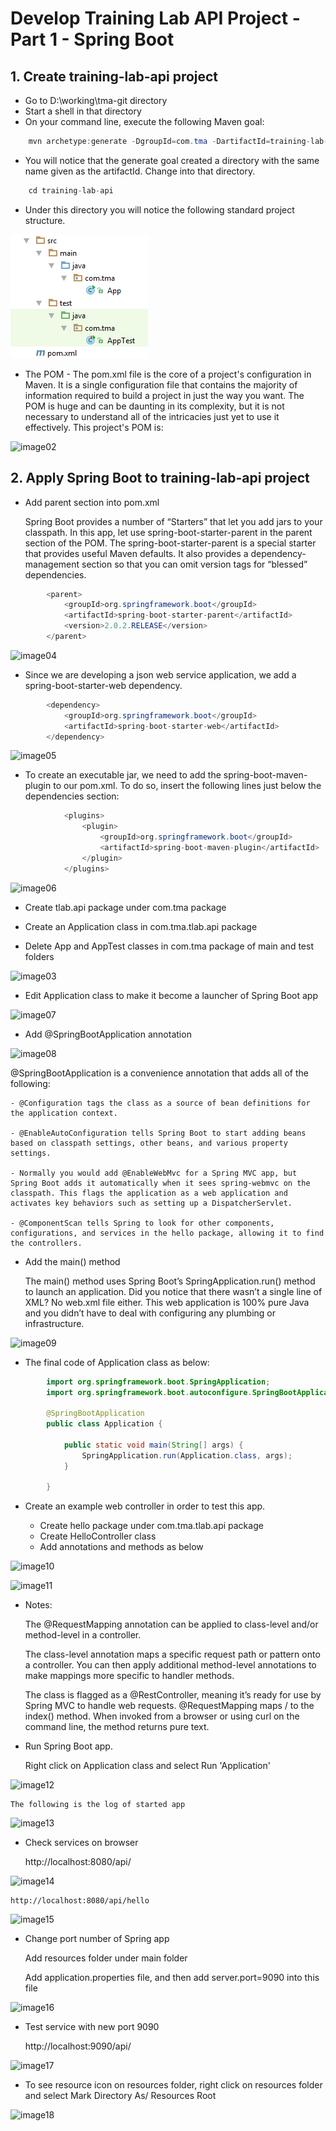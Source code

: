 # Develop Training Lab API Project - Part 1 - Spring Boot

## 1.  Create training-lab-api project

* Go to D:\working\tma-git directory
* Start a shell in that directory
* On your command line, execute the following Maven goal:

```java
    mvn archetype:generate -DgroupId=com.tma -DartifactId=training-lab-api -DarchetypeArtifactId=maven-archetype-quickstart -DinteractiveMode=false
```

* You will notice that the generate goal created a directory with the same name given as the artifactId. Change into that directory.

```java
    cd training-lab-api
```

* Under this directory you will notice the following standard project structure.

![image01](https://github.com/khanh97mh/CT/blob/master/training-lab/images/image01.PNG)

* The POM - The pom.xml file is the core of a project's configuration in Maven. It is a single configuration file that contains the majority of information required to build a project in just the way you want. The POM is huge and can be daunting in its complexity, but it is not necessary to understand all of the intricacies just yet to use it effectively. This project's POM is:

![image02](/uploads/5146b7cd936cfe4450e0763f3126ffd7/image02.PNG)

## 2.  Apply Spring Boot to training-lab-api project

* Add parent section into pom.xml

    Spring Boot provides a number of “Starters” that let you add jars to your classpath. In this app, let use spring-boot-starter-parent in the parent section of the POM. The spring-boot-starter-parent is a special starter that provides useful Maven defaults. It also provides a dependency-management section so that you can omit version tags for “blessed” dependencies.

```java
    	<parent>
    		<groupId>org.springframework.boot</groupId>
    		<artifactId>spring-boot-starter-parent</artifactId>
    		<version>2.0.2.RELEASE</version>
    	</parent>
```

![image04](/uploads/ce2f2ac7248e923408d7ff4d2ceb94ed/image04.PNG)

* Since we are developing a json web service application, we add a spring-boot-starter-web dependency.

```java
	    <dependency>
            <groupId>org.springframework.boot</groupId>
            <artifactId>spring-boot-starter-web</artifactId>
        </dependency>
```

![image05](/uploads/7b973b670742aa53755ef535c692e6da/image05.PNG)

* To create an executable jar, we need to add the spring-boot-maven-plugin to our pom.xml. To do so, insert the following lines just below the dependencies section:

```java
	    	<plugins>
        		<plugin>
        			<groupId>org.springframework.boot</groupId>
        			<artifactId>spring-boot-maven-plugin</artifactId>
        		</plugin>
        	</plugins>
```

![image06](/uploads/49a19d051290fdc97b9bf979ec6d75db/image06.PNG)

* Create tlab.api package under com.tma package

* Create an Application class in com.tma.tlab.api package

* Delete App and AppTest classes in com.tma package of main and test folders

![image03](/uploads/4e2cc171c9c9e259fbdf289a811dbc5b/image03.PNG)

* Edit Application class to make it become a launcher of Spring Boot app

![image07](/uploads/8a32b9157dd70c14bdf28a4b3602bb11/image07.PNG)

* Add @SpringBootApplication annotation

![image08](/uploads/517779e849fe52b9021325926bdcc1d8/image08.PNG)

@SpringBootApplication is a convenience annotation that adds all of the following:

    - @Configuration tags the class as a source of bean definitions for the application context.

    - @EnableAutoConfiguration tells Spring Boot to start adding beans based on classpath settings, other beans, and various property settings.

    - Normally you would add @EnableWebMvc for a Spring MVC app, but Spring Boot adds it automatically when it sees spring-webmvc on the classpath. This flags the application as a web application and activates key behaviors such as setting up a DispatcherServlet.

    - @ComponentScan tells Spring to look for other components, configurations, and services in the hello package, allowing it to find the controllers.

* Add the main() method

    The main() method uses Spring Boot’s SpringApplication.run() method to launch an application. Did you notice that there wasn’t a single line of XML? No web.xml file either. This web application is 100% pure Java and you didn’t have to deal with configuring any plumbing or infrastructure.

![image09](/uploads/8444d5f4a6183d74565400b4bcde2c43/image09.PNG)

* The final code of Application class as below:

```java
        import org.springframework.boot.SpringApplication;
        import org.springframework.boot.autoconfigure.SpringBootApplication;

        @SpringBootApplication
        public class Application {

            public static void main(String[] args) {
                SpringApplication.run(Application.class, args);
            }

        }
```

* Create an example web controller in order to test this app.

    - Create hello package under com.tma.tlab.api package
    - Create HelloController class
    - Add annotations and methods as below

![image10](/uploads/7fdb3900b7f74f1c81f50fe0d2a00c02/image10.PNG)

![image11](/uploads/0b12555b7e76c2379267f529f612a179/image11.PNG)

* Notes:

    The @RequestMapping annotation can be applied to class-level and/or method-level in a controller.

    The class-level annotation maps a specific request path or pattern onto a controller. You can then apply additional method-level annotations to make mappings more specific to handler methods.

    The class is flagged as a @RestController, meaning it’s ready for use by Spring MVC to handle web requests. @RequestMapping maps / to the index() method. When invoked from a browser or using curl on the command line, the method returns pure text.

* Run Spring Boot app.

    Right click on Application class and select Run 'Application'

![image12](/uploads/290414d3c1e2761a5f2bfd01175a148b/image12.PNG)

    The following is the log of started app

![image13](/uploads/e78c190649888b8faaed427346956354/image13.PNG)

* Check services on browser

    http://localhost:8080/api/

![image14](/uploads/2e6f783ee2961c830540ef2ad62ee788/image14.PNG)

    http://localhost:8080/api/hello

![image15](/uploads/f38ba7480e725e09325302dc8e986e07/image15.PNG)

* Change port number of Spring app

    Add resources folder under main folder

    Add application.properties file, and then add server.port=9090 into this file

![image16](/uploads/024fa6a2821a80d037f811cdf29dff9c/image16.PNG)

* Test service with new port 9090

    http://localhost:9090/api/

![image17](/uploads/c3f6773fd89c756a696dd6f8daa3d694/image17.PNG)

* To see resource icon on resources folder, right click on resources folder and select Mark Directory As/ Resources Root

![image18](/uploads/1a57f8c070a3e6a93fd5f995468c2c66/image18.PNG)








